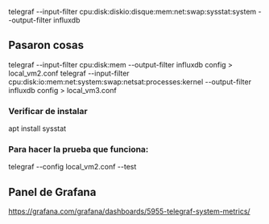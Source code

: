 telegraf --input-filter cpu:disk:diskio:disque:mem:net:swap:sysstat:system --output-filter influxdb
## Pasaron cosas
telegraf --input-filter cpu:disk:mem --output-filter influxdb config > local_vm2.conf
telegraf --input-filter cpu:disk:io:mem:net:system:swap:netsat:processes:kernel --output-filter influxdb config > local_vm3.conf

### Verificar de instalar 
apt install sysstat

### Para hacer la prueba que funciona:
telegraf --config local_vm2.conf --test

## Panel de Grafana
https://grafana.com/grafana/dashboards/5955-telegraf-system-metrics/